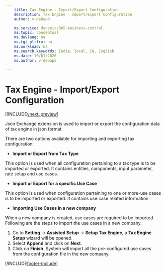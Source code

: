 ```yaml
---
    title: Tax Engine - Import/Export Configuration
    description: Tax Engine - Import/Export Configuration
    author: v-debapd

    ms.service: dynamics365-business-central
    ms.topic: conceptual
    ms.devlang: na
    ms.tgt_pltfrm: na
    ms.workload: na
    ms.search.keywords: India, local, IN, English
    ms.date: 10/01/2020
    ms.author: v-debapd
   
---
```

# Tax Engine - Import/Export Configuration

[!INCLUDE[vnext_preview](../../includes/vnext_preview.md)]

Json Exchange extension is used to import or export the configuration data of tax engine in json format.

There are two options available for importing and exporting tax configuration:

- **Import or Export from Tax Type**

This option is used when all configuration pertaining to a tax type is to be imported or exported. It contains entities, components, input parameter, rate setup and use cases.

- **Import or Export for a specific Use Case**

This option is used when configuration pertaining to one or more-use cases is to be imported or exported. It contains use case related information.

- **Importing Use Cases in a new company**

When a new company is created, use cases are required to be imported. Following are the steps to import the use cases in a new company.
1. Go to **Setting** -> **Assisted Setup** -> **Setup Tax Engine**, a **Tax Engine Setup** wizard will be opened.
2. Select **Append** and click on **Next**.
3. Click on **Finish**. System will import all the pre-configured use cases from the configuration file in the new company.















































[!INCLUDE[footer-include](../../includes/footer-banner.md)]